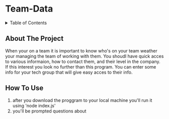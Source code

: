 # Team-Data



<!-- TABLE OF CONTENTS -->
<details>
  <summary>Table of Contents</summary>
  <ol>
    <li>
      <a href="#about-the-project">About The Project</a>
      <ul>
        <li><a href="#built-with">Built With</a></li>
      </ul>
    </li>
    <li>
      <a href="#getting-started">Getting Started</a>
      <ul>
        <li><a href="#prerequisites">Prerequisites</a></li>
        <li><a href="#installation">Installation</a></li>
      </ul>
    </li>
    <li><a href="#usage">Usage</a></li>
    <li><a href="#roadmap">Roadmap</a></li>
    <li><a href="#contributing">Contributing</a></li>
    <li><a href="#license">License</a></li>
    <li><a href="#contact">Contact</a></li>
    <li><a href="#acknowledgments">Acknowledgments</a></li>
  </ol>
</details>

## About The Project

When your on a team it is important to know who's on your team weather your managing the team of working with them. You shoudl have quick acces to various informaion, how to contact them, and their level in the company. If this interest you look no further than this program. You can enter some info for your tech group that will give easy acces to their info.

## How To Use

1. after you download the proggram to your local machine you'll run it using 'node index.js'
2. you'll be prompted questions about 
